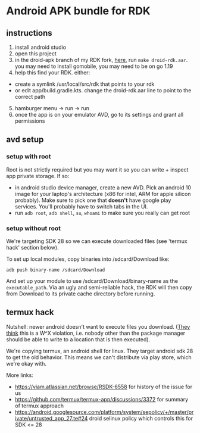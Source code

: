 # Android APK bundle for RDK

## instructions

1. install android studio
2. open this project
3. in the droid-apk branch of my RDK fork, [here](https://github.com/abe-winter/rdk/tree/droid-apk), run `make droid-rdk.aar`. you may need to install gomobile, you may need to be on go 1.19
4. help this find your RDK. either:
  - create a symlink /usr/local/src/rdk that points to your rdk
  - or edit app/build.gradle.kts. change the droid-rdk.aar line to point to the correct path
5. hamburger menu -> run -> run
6. once the app is on your emulator AVD, go to its settings and grant all permissions

## avd setup

### setup with root

Root is not strictly required but you may want it so you can write + inspect app private storage. If so:

- in android studio device manager, create a new AVD. Pick an android 10 image for your laptop's architecture (x86 for intel, ARM for apple silicon probably). Make sure to pick one that **doesn't** have google play services. You'll probably have to switch tabs in the UI.
- run `adb root`, `adb shell`, `su`, `whoami` to make sure you really can get root

### setup without root

We're targeting SDK 28 so we can execute downloaded files (see 'termux hack' section below).

To set up local modules, copy binaries into /sdcard/Download like:

```
adb push binary-name /sdcard/Download
```

And set up your module to use /sdcard/Download/binary-name as the `executable_path`. Via an ugly and semi-reliable hack, the RDK will then copy from Download to its private cache directory before running.

## termux hack

Nutshell: newer android doesn't want to execute files you download. ([They think](https://developer.android.com/about/versions/10/behavior-changes-10#execute-permission) this is a W^X violation, i.e. nobody other than the package manager should be able to write to a location that is then executed).

We're copying termux, an android shell for linux. They target android sdk 28 to get the old behavior. This means we can't distribute via play store, which we're okay with.

More links:
- https://viam.atlassian.net/browse/RSDK-6558 for history of the issue for us
- https://github.com/termux/termux-app/discussions/3372 for summary of termux approach
- https://android.googlesource.com/platform/system/sepolicy/+/master/private/untrusted_app_27.te#24 droid selinux policy which controls this for SDK <= 28
